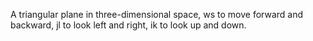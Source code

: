 A triangular plane in three-dimensional space, ws to move forward and backward, jl to look left and right, ik to look up and down.
